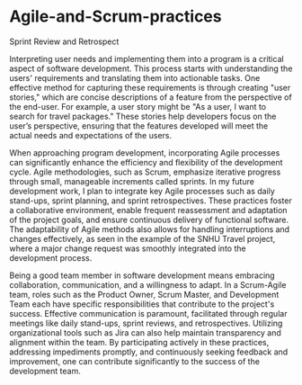 # Agile-and-Scrum-practices
 Sprint Review and Retrospect

Interpreting user needs and implementing them into a program is a critical aspect of software development. This process starts with understanding the users' requirements and translating them into actionable tasks. One effective method for capturing these requirements is through creating "user stories," which are concise descriptions of a feature from the perspective of the end-user. For example, a user story might be "As a user, I want to search for travel packages." These stories help developers focus on the user’s perspective, ensuring that the features developed will meet the actual needs and expectations of the users.

When approaching program development, incorporating Agile processes can significantly enhance the efficiency and flexibility of the development cycle. Agile methodologies, such as Scrum, emphasize iterative progress through small, manageable increments called sprints. In my future development work, I plan to integrate key Agile processes such as daily stand-ups, sprint planning, and sprint retrospectives. These practices foster a collaborative environment, enable frequent reassessment and adaptation of the project goals, and ensure continuous delivery of functional software. The adaptability of Agile methods also allows for handling interruptions and changes effectively, as seen in the example of the SNHU Travel project, where a major change request was smoothly integrated into the development process.

Being a good team member in software development means embracing collaboration, communication, and a willingness to adapt. In a Scrum-Agile team, roles such as the Product Owner, Scrum Master, and Development Team each have specific responsibilities that contribute to the project's success. Effective communication is paramount, facilitated through regular meetings like daily stand-ups, sprint reviews, and retrospectives. Utilizing organizational tools such as Jira can also help maintain transparency and alignment within the team. By participating actively in these practices, addressing impediments promptly, and continuously seeking feedback and improvement, one can contribute significantly to the success of the development team.
